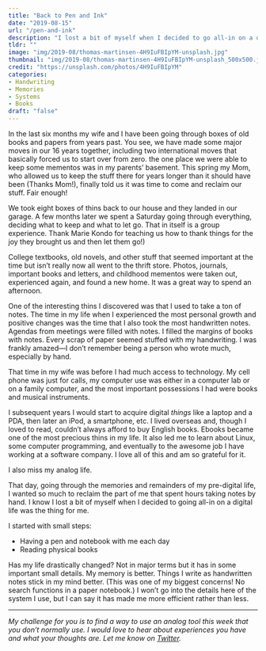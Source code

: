 ```yaml
---
title: "Back to Pen and Ink"
date: "2019-08-15"
url: "/pen-and-ink"
description: "I lost a bit of myself when I decided to go all-in on a digital life. Recently I decided to try and restore my analog soul with some pens and notebooks."
tldr: ""
image: "img/2019-08/thomas-martinsen-4H9IuFBIpYM-unsplash.jpg"
thumbnail: "img/2019-08/thomas-martinsen-4H9IuFBIpYM-unsplash_500x500.jpeg"
credit: "https://unsplash.com/photos/4H9IuFBIpYM"
categories:
- Handwriting
- Memories
- Systems
- Books
draft: "false"
---
```


In the last six months my wife and I have been going through boxes of old books and papers from years past. You see, we have made some major moves in our 16 years together, including two international moves that basically forced us to start over from zero. the one place we were able to keep some mementos was in my parents’ basement. This spring my Mom, who allowed us to keep the stuff there for years longer than it should have been (Thanks Mom!), finally told us it was time to come and reclaim our stuff. Fair enough!

We took eight boxes of thins back to our house and they landed in our garage. A few months later we spent a Saturday going through everything, deciding what to keep and what to let go. That in itself is a group experience. Thank Marie Kondo for teaching us how to thank things for the joy they brought us and then let them go!) 

College textbooks, old novels, and other stuff that seemed important at the time but isn’t really now all went to the thrift store. Photos, journals, important books and letters, and childhood mementos were taken out, experienced again, and found a new home. It was a great way to spend an afternoon.

One of the interesting thins I discovered was that I used to take a ton of notes. The time in my life when I experienced the most personal growth and positive changes was the time that I also took the most handwritten notes. Agendas from meetings were filled with notes. I filled the margins of books with notes. Every scrap of paper seemed stuffed with my handwriting. I was frankly amazed—I don’t remember being a person who wrote much, especially by hand.

That time in my wife was before I had much access to technology. My cell phone was just for calls, my computer use was either in a computer lab or on a family computer, and the most important possessions I had were books and musical instruments.

I subsequent years I would start to acquire digital *things* like a laptop and a PDA, then later an iPod, a smartphone, etc. I lived overseas and, though I loved to read, couldn’t always afford to buy English books. Ebooks became one of the most precious thins in my life. It also led me to learn about Linux, some computer programming, and eventually to the awesome job I have working at a software company. I love all of this and am so grateful for it.

I also miss my analog life.

That day, going through the memories and remainders of my pre-digital life, I wanted so much to reclaim the part of me that spent hours taking notes by hand. I know I lost a bit of myself when I decided to going all-in on a digital life was the thing for me.

I started with small steps:

- Having a pen and notebook with me each day
- Reading physical books

Has my life drastically changed? Not in major terms but it has in some important small details. My memory is better. Things I write as handwritten notes stick in my mind better. (This was one of my biggest concerns! No search functions in a paper notebook.) I won’t go into the details here of the system I use, but I can say it has made me more efficient rather than less.

---

*My challenge for you is to find a way to use an analog tool this week that you don’t normally use. I would love to hear about experiences you have and what your thoughts are. Let me know on [Twitter](https://twitter.com/adamtervort/).*